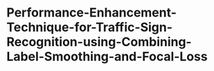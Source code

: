 # Performance-Enhancement-Technique-for-Traffic-Sign-Recognition-using-Combining-Label-Smoothing-and-Focal-Loss
